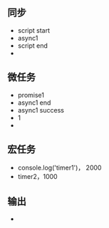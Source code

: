 ## 同步
- script start
- async1
- script end
- 

## 微任务
- promise1
- async1 end
- async1 success
- 1
- 

## 宏任务
- console.log('timer1')， 2000
- timer2，1000

## 输出
- 

